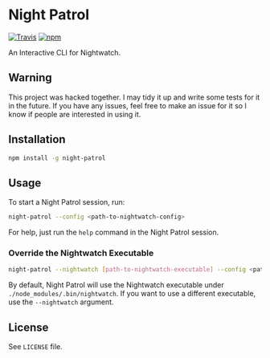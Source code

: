 # Night Patrol

[![Travis](https://img.shields.io/travis/jahed/night-patrol.svg)](https://travis-ci.org/search/night-patrol)
[![npm](https://img.shields.io/npm/v/night-patrol.svg)](https://www.npmjs.com/package/night-patrol)

An Interactive CLI for Nightwatch.

## Warning

This project was hacked together. I may tidy it up and write some tests for it in the future. If you have any issues, feel free to make an issue for it so I know if people are interested in using it.

## Installation

```sh
npm install -g night-patrol
```

## Usage

To start a Night Patrol session, run:

```sh
night-patrol --config <path-to-nightwatch-config>
```

For help, just run the `help` command in the Night Patrol session.

### Override the Nightwatch Executable

```sh
night-patrol --nightwatch [path-to-nightwatch-executable] --config <path-to-nightwatch-config>
```

By default, Night Patrol will use the Nightwatch executable under `./node_modules/.bin/nightwatch`. If you want to use a different executable, use the `--nightwatch` argument.


## License

See `LICENSE` file.